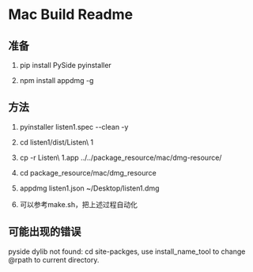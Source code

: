 Mac Build Readme
=================

准备
----
1. pip install PySide pyinstaller

2. npm install appdmg -g

方法
----
1. pyinstaller listen1.spec --clean -y

2. cd listen1/dist/Listen\ 1

2. cp -r Listen\ 1.app ../../package_resource/mac/dmg-resource/

3. cd package_resource/mac/dmg_resource

4. appdmg listen1.json ~/Desktop/listen1.dmg

5. 可以参考make.sh，把上述过程自动化

可能出现的错误
-------------
pyside dylib not found:
cd site-packges, use install_name_tool to change @rpath to current directory.

